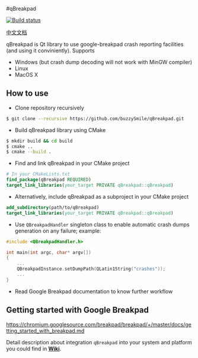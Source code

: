 #qBreakpad

[![Build status](https://travis-ci.org/buzzySmile/qBreakpad.svg?branch=master)](https://travis-ci.org/buzzySmile/qBreakpad)

[中文文档](README_zh.md)

qBreakpad is Qt library to use google-breakpad crash reporting facilities (and using it conviniently).
Supports
* Windows (but crash dump decoding will not work with MinGW compiler)
* Linux
* MacOS X

How to use
----------------
* Clone repository recursively
```bash
$ git clone --recursive https://github.com/buzzySmile/qBreakpad.git
```

* Build qBreakpad library using CMake
```bash
$ mkdir build && cd build
$ cmake ..
$ cmake --build .
```

* Find and link qBreakpad in your CMake project
```cmake
# In your CMakeLists.txt
find_package(qBreakpad REQUIRED)
target_link_libraries(your_target PRIVATE qBreakpad::qBreakpad)
```

* Alternatively, include qBreakpad as a subproject in your CMake project
```cmake
add_subdirectory(path/to/qBreakpad)
target_link_libraries(your_target PRIVATE qBreakpad::qBreakpad)
```

* Use ```QBreakpadHandler``` singleton class to enable automatic crash dumps generation on any failure; example:
```c++
#include <QBreakpadHandler.h>

int main(int argc, char* argv[])
{
    ...
    QBreakpadInstance.setDumpPath(QLatin1String("crashes"));
    ...
}
```

* Read Google Breakpad documentation to know further workflow

Getting started with Google Breakpad
----------------
https://chromium.googlesource.com/breakpad/breakpad/+/master/docs/getting_started_with_breakpad.md

Detail description about integration `qBreakpad` into your system and platform you could find in **[Wiki](https://github.com/buzzySmile/qBreakpad/wiki)**.
